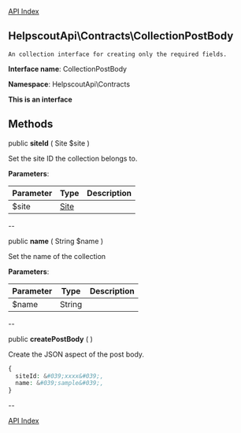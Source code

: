 [API Index](ApiIndex.md)


HelpscoutApi\Contracts\CollectionPostBody
---------------



    An collection interface for creating only the required fields.

    


**Interface name**: CollectionPostBody

**Namespace**: HelpscoutApi\Contracts

**This is an interface**







Methods
-------


public **siteId** ( Site $site )


Set the site ID the collection belongs to.








**Parameters**:

| Parameter | Type | Description |
|-----------|------|-------------|
| $site | [Site](HelpscoutApi-Contracts-Site.md) |  |

--

public **name** ( String $name )


Set the name of the collection








**Parameters**:

| Parameter | Type | Description |
|-----------|------|-------------|
| $name | String |  |

--

public **createPostBody** (  )


Create the JSON aspect of the post body.

```php
{
  siteId: &#039;xxxx&#039;,
  name: &#039;sample&#039;,
}
````






--

[API Index](ApiIndex.md)
